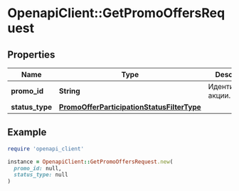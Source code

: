 # OpenapiClient::GetPromoOffersRequest

## Properties

| Name | Type | Description | Notes |
| ---- | ---- | ----------- | ----- |
| **promo_id** | **String** | Идентификатор акции. |  |
| **status_type** | [**PromoOfferParticipationStatusFilterType**](PromoOfferParticipationStatusFilterType.md) |  | [optional] |

## Example

```ruby
require 'openapi_client'

instance = OpenapiClient::GetPromoOffersRequest.new(
  promo_id: null,
  status_type: null
)
```

